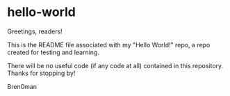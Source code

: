 # hello-world

Greetings, readers!

This is the README file associated with my "Hello World!" repo, a repo created for testing and learning. 

There will be no useful code (if any code at all) contained in this repository. Thanks for stopping by!

Bren0man
